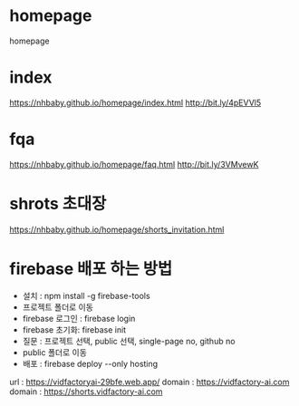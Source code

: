 # homepage
homepage


# index
https://nhbaby.github.io/homepage/index.html
http://bit.ly/4pEVVl5

# fqa
https://nhbaby.github.io/homepage/faq.html
http://bit.ly/3VMvewK

# shrots 초대장
https://nhbaby.github.io/homepage/shorts_invitation.html

# firebase 배포 하는 방법
- 설치 : npm install -g firebase-tools
- 프로젝트 폴더로 이동
- firebase 로그인 : firebase login
- firebase 초기화: firebase init
- 질문 : 프로젝트 선택, public 선택, single-page no, github no
- public 폴더로 이동
- 배포 : firebase deploy --only hosting

url : https://vidfactoryai-29bfe.web.app/
domain : https://vidfactory-ai.com
domain : https://shorts.vidfactory-ai.com